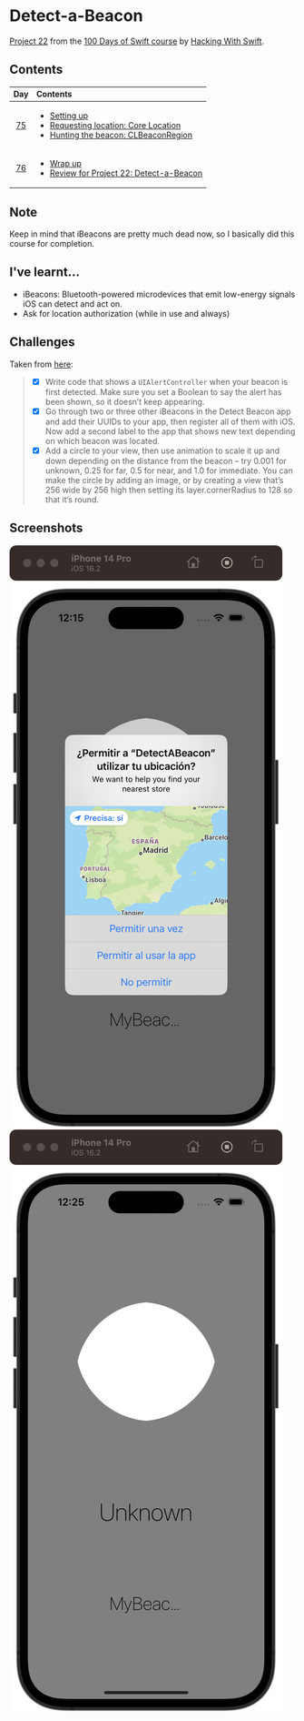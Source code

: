 # Detect-a-Beacon

[Project 22](https://www.hackingwithswift.com/read/22/overview) from the [100 Days of Swift course](https://www.hackingwithswift.com/100) by [Hacking With Swift](https://www.hackingwithswift.com/).

## Contents

|                      Day                      | Contents                                                                                                                                                                                                                                                                |
|:---------------------------------------------:|:------------------------------------------------------------------------------------------------------------------------------------------------------------------------------------------------------------------------------------------------------------------------|
| [75](https://www.hackingwithswift.com/100/75) | <ul><li>[Setting up](https://www.hackingwithswift.com/read/22/1/setting-up)</li><li>[Requesting location: Core Location](https://www.hackingwithswift.com/read/22/2)</li><li>[Hunting the beacon: CLBeaconRegion](https://www.hackingwithswift.com/read/22/3)</li></ul> |
| [76](https://www.hackingwithswift.com/100/76) | <ul><li>[Wrap up](https://www.hackingwithswift.com/read/22/4)</li><li>[Review for Project 22: Detect-a-Beacon](https://www.hackingwithswift.com/review/hws/project-22-detect-a-beacon)</li></ul>                                                                        |

## Note

Keep in mind that iBeacons are pretty much dead now, so I basically did this course for completion.

## I've learnt...

- iBeacons: Bluetooth-powered microdevices that emit low-energy signals iOS can detect and act on.
- Ask for location authorization (while in use and always)

## Challenges

Taken from [here](https://www.hackingwithswift.com/read/22/4):

>- [x] Write code that shows a `UIAlertController` when your beacon is first detected. Make sure you set a Boolean to say the alert has been shown, so it doesn’t keep appearing.
>- [x] Go through two or three other iBeacons in the Detect Beacon app and add their UUIDs to your app, then register all of them with iOS. Now add a second label to the app that shows new text depending on which beacon was located.
>- [x] Add a circle to your view, then use animation to scale it up and down depending on the distance from the beacon – try 0.001 for unknown, 0.25 for far, 0.5 for near, and 1.0 for immediate. You can make the circle by adding an image, or by creating a view that’s 256 wide by 256 high then setting its layer.cornerRadius to 128 so that it’s round.

## Screenshots

![Notification permission](./Screenshots/1.png)
![Notification](./Screenshots/2.png)
